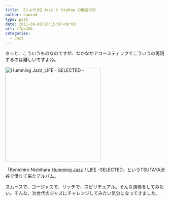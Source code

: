 ```yaml
---
title: 【つぶやき】Jazz と HipHop の融合の形
author: eawind
type: post
date: 2011-09-08T16:15:07+09:00
url: /?p=156
categories:
  - Jazz
---
```

きっと、こういうものなのですが、なかなかアコースティックでこういうの再現するのは難しいですよね。

[<img class="alignnone size-medium wp-image-926" src="/img/wp/2011/09/Humming-Jazz_LIFE-SELECTED--300x300.jpg" alt="Humming Jazz_LIFE - SELECTED -" width="300" height="300" srcset="/img/wp/2011/09/Humming-Jazz_LIFE-SELECTED--300x300.jpg 300w, /img/wp/2011/09/Humming-Jazz_LIFE-SELECTED--150x150.jpg 150w, /img/wp/2011/09/Humming-Jazz_LIFE-SELECTED--1024x1024.jpg 1024w, /img/wp/2011/09/Humming-Jazz_LIFE-SELECTED-.jpg 1412w" sizes="(max-width: 300px) 100vw, 300px" />][1]

<div>
  「Kenichiro Nishihara <a href="http://www.amazon.co.jp/gp/product/B001J2HSZS/ref=as_li_qf_sp_asin_tl?ie=UTF8&tag=eawind-22&linkCode=as2&camp=247&creative=1211&creativeASIN=B001J2HSZS">Humming Jazz</a><img style="border: none !important; margin: 0px !important;" src="http://www.assoc-amazon.jp/e/ir?t=eawind-22&l=as2&o=9&a=B001J2HSZS" alt="" width="1" height="1" border="0" /> / <a href="http://www.amazon.co.jp/gp/product/B002WHMRKA/ref=as_li_qf_sp_asin_tl?ie=UTF8&tag=eawind-22&linkCode=as2&camp=247&creative=1211&creativeASIN=B002WHMRKA">LIFE</a><img style="border: none !important; margin: 0px !important;" src="http://www.assoc-amazon.jp/e/ir?t=eawind-22&l=as2&o=9&a=B002WHMRKA" alt="" width="1" height="1" border="0" /> -SELECTED」というTSUTAYA渋谷で借りて来たアルバム。
</div>

スムースで、ゴージャスで、リッチで、スピリチュアル。そんな演奏をしてみたい。そんな、次世代のジャズにチャレンジしてみたい気分になってきました。

 [1]: /img/wp/2011/09/Humming-Jazz_LIFE-SELECTED-.jpg
